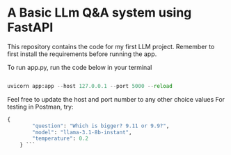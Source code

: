 # A Basic LLm Q&A system using FastAPI

This repository contains the code for my first LLM project. Remember to first install the requirements before running the app.

To run app.py, run the code below in your terminal
```python

uvicorn app:app --host 127.0.0.1 --port 5000 --reload
```


Feel free to update the host and port number to any other choice values
For testing in Postman, try:
```python
{
        "question": "Which is bigger? 9.11 or 9.9?",
        "model": "llama-3.1-8b-instant",
        "temperature": 0.2
    } ```


